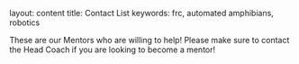 layout: content
title: Contact List
keywords: frc, automated amphibians, robotics

These are our Mentors who are willing to help!
Please make sure to contact the Head Coach if you are looking to become a mentor!

